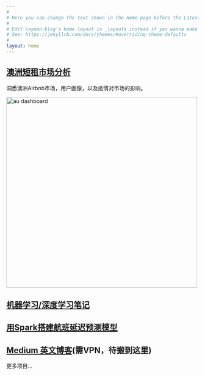 ```yaml
---
#
# Here you can change the text shown in the Home page before the Latest Posts section.
#
# Edit cayman-blog's home layout in _layouts instead if you wanna make some changes
# See: https://jekyllrb.com/docs/themes/#overriding-theme-defaults
#
layout: home
---
```



## [澳洲短租市场分析](https://tylerxiety.github.io/Rental-Market-Analysis/)

洞悉澳洲Airbnb市场，用户画像，以及疫情对市场的影响。

[<img src='https://github.com/tylerxiety/Rental-Market-Analysis/blob/master/ausdash.png' width='500' alt='au dashboard'/>](https://tylerxiety.github.io/Rental-Market-Analysis/)


## [机器学习/深度学习笔记](https://github.com/tylerxiety/the-Hitchhiker-s-Guide-to-Data-Science)

## [用Spark搭建航班延迟预测模型](https://github.com/tylerxiety/Flight-delay-prediction-with-Spark)

## [Medium 英文博客](https://medium.com/@tylerxty)(需VPN，待搬到这里)  

更多项目...
